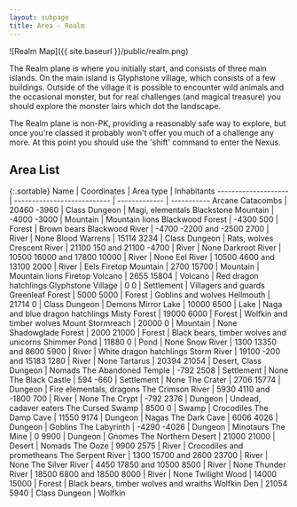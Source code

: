 ```yaml
---
layout: subpage
title: Area - Realm
---
```


![Realm Map]({{ site.baseurl }}/public/realm.png)

The Realm plane is where you initially start, and consists of three main
islands.  On the main island is Glyphstone village, which consists of a few
buildings.  Outside of the village it is possible to encounter wild animals
and the occasional monster, but for real challenges (and magical treasure)
you should explore the monster lairs which dot the landscape.

The Realm plane is non-PK, providing a reasonably safe way to explore, but
once you're classed it probably won't offer you much of a challenge any more.
At this point you should use the 'shift' command to enter the Nexus.

## Area List

{:.sortable}
Name                 | Coordinates                 | Area type     | Inhabitants
-------------------- | --------------------------- | ------------- | -----------
Arcane Catacombs     | 20460 -3960                 | Class Dungeon | Magi, elementals
Blackstone Mountain  | -4000 -3000                 | Mountain      | Mountain lions
Blackwood Forest     | -4300 500                   | Forest        | Brown bears
Blackwood River      | -4700 -2200 and -2500 2700  | River         | None
Blood Warrens        | 15114 3234                  | Class Dungeon | Rats, wolves
Crescent River       | 21100 150 and 21100 -4700   | River         | None
Darkroot River       | 10500 16000 and 17800 10000 | River         | None
Eel River            | 10500 4600 and 13100 2000   | River         | Eels
Firetop Mountain     | 2700 15700                  | Mountain      | Mountain lions
Firetop Volcano      | 2655 15804                  | Volcano       | Red dragon hatchlings
Glyphstone Village   | 0 0                         | Settlement    | Villagers and guards
Greenleaf Forest     | 5000 5000                   | Forest        | Goblins and wolves
Hellmouth            | 21714 0                     | Class Dungeon | Demons
Mirror Lake          | 10000 6500                  | Lake          | Naga and blue dragon hatchlings
Misty Forest         | 19000 6000                  | Forest        | Wolfkin and timber wolves
Mount Stormreach     | 20000 0                     | Mountain      | None
Shadowglade Forest   | 2000 21000                  | Forest        | Black bears, timber wolves and unicorns
Shimmer Pond         | 11880 0                     | Pond          | None
Snow River           | 1300 13350 and 8600 5900    | River         | White dragon hatchlings
Storm River          | 19100 -200 and 15183 1280   | River         | None
Tartarus             | 20394 21054                 | Desert, Class Dungeon        | Nomads
The Abandoned Temple | -792 2508                   | Settlement    | None
The Black Castle     | 594 -660                    | Settlement    | None
The Crater           | 2706 15774                  | Dungeon       | Fire elementals, dragons
The Crimson River    | 5930 4110 and -1800 700     | River         | None
The Crypt            | -792 2376                   | Dungeon       | Undead, cadaver eaters
The Cursed Swamp     | 8500 0                      | Swamp         | Crocodiles
The Damp Cave        | 11550 9174                  | Dungeon       | Nagas
The Dark Cave        | 6006 4026                   | Dungeon       | Goblins
The Labyrinth        | -4290 -4026                 | Dungeon       | Minotaurs
The Mine             | 0 9900                      | Dungeon       | Gnomes
The Northern Desert  | 21000 21000                 | Desert        | Nomads
The Ooze             | 9900 2575                   | River         | Crocodiles and prometheans
The Serpent River    | 1300 15700 and 2600 23700   | River         | None
The Silver River     | 4450 17850 and 10500 8500   | River         | None
Thunder River        | 18500 6800 and 18500 8000   | River         | None
Twilight Wood        | 14000 15000                 | Forest        | Black bears, timber wolves and wraiths
Wolfkin Den          | 21054 5940                  | Class Dungeon | Wolfkin

